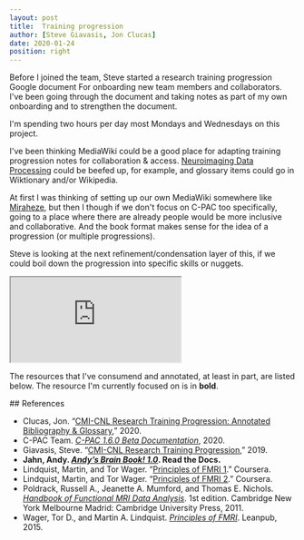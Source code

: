 ```yaml
---
layout: post
title:  Training progression
author: [Steve Giavasis, Jon Clucas]
date: 2020-01-24
position: right
---
```


Before I joined the team, Steve started a research training progression Google document For onboarding new team members and collaborators. I've been going through the document and taking notes as part of my own onboarding and to strengthen the document.

I'm spending two hours per day most Mondays and Wednesdays on this project.

<!--more-->

I've been thinking MediaWiki could be a good place for adapting training progression notes for collaboration & access. [Neuroimaging Data Processing](https://en.wikibooks.org/wiki/Neuroimaging_Data_Processing) could be beefed up, for example, and glossary items could go in Wiktionary and/or Wikipedia.

At first I was thinking of setting up our own MediaWiki somewhere like [Miraheze](https://miraheze.org/), but then I though if we don't focus on C-PAC too specifically, going to a place where there are already people would be more inclusive and collaborative. And the book format makes sense for the idea of a progression (or multiple progressions).

Steve is looking at the next refinement/condensation layer of this, if we could boil down the progression into specific skills or nuggets.

<iframe src="https://docs.google.com/document/d/e/2PACX-1vSNZLcoVGvwzj9ey8YC0sh7jgnjT8BJYCkOldCHiG-km8p-DDR0D5X9oEzOL5CK_s6hy1H5gsXTys5v/pub?embedded=true"></iframe>

The resources that I've consumend and annotated, at least in part, are listed below. The resource I'm currently focused on is in **bold**.

<div class="references" markdown="1">
## References

* Clucas, Jon. “[CMI-CNL Research Training Progression: Annotated Bibliography & Glossary](https://docs.google.com/document/u/0/d/1gJSo2coFwXRklms9JyTIPONIHCcXyIPzugg3cpwAdVU),” 2020.
* C-PAC Team. *[C-PAC 1.6.0 Beta Documentation](http://fcp-indi.github.io/docs/user/index.html)*, 2020.
* Giavasis, Steve. “[CMI-CNL Research Training Progression](https://docs.google.com/document/d/19YQVZknAYBv8V7wKcNiSPRCJd2-nvA1dKOYizRyYQNs),” 2019.
* **Jahn, Andy. *[Andy’s Brain Book! 1.0](https://andysbrainbook.readthedocs.io)*. Read the Docs.**
* Lindquist, Martin, and Tor Wager. “[Principles of FMRI 1](https://www.coursera.org/learn/functional-mri).” Coursera.
* Lindquist, Martin, and Tor Wager. “[Principles of FMRI 2](https://www.coursera.org/learn/functional-mri-2).” Coursera.
* Poldrack, Russell A., Jeanette A. Mumford, and Thomas E. Nichols. *[Handbook of Functional MRI Data Analysis](http://www.leixulab.net/paper/2011HandbookfMRI.pdf)*. 1st edition. Cambridge New York Melbourne Madrid: Cambridge University Press, 2011.
* Wager, Tor D., and Martin A. Lindquist. *[Principles of FMRI](https://leanpub.com/principlesoffmri)*. Leanpub, 2015.
</div>
